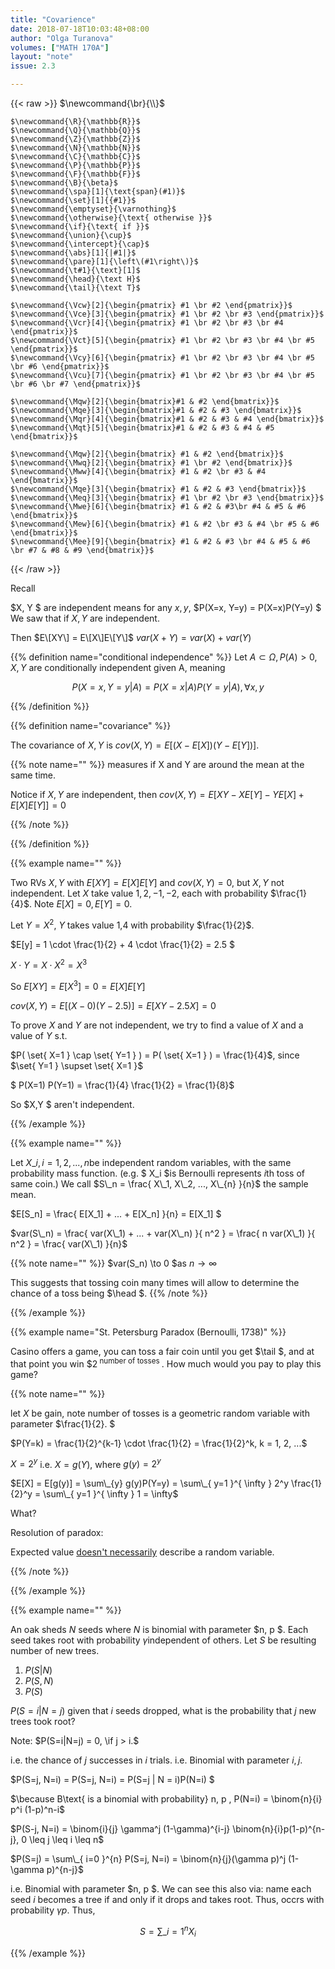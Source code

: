 ```yaml
---
title: "Covarience"
date: 2018-07-18T10:03:48+08:00
author: "Olga Turanova"
volumes: ["MATH 170A"]
layout: "note"
issue: 2.3

---
```



<!--more-->

<div class="latex-macros">
  {{< raw >}}
    $\newcommand{\br}{\\}$

    $\newcommand{\R}{\mathbb{R}}$
    $\newcommand{\Q}{\mathbb{Q}}$
    $\newcommand{\Z}{\mathbb{Z}}$
    $\newcommand{\N}{\mathbb{N}}$
    $\newcommand{\C}{\mathbb{C}}$
    $\newcommand{\P}{\mathbb{P}}$
    $\newcommand{\F}{\mathbb{F}}$
    $\newcommand{\B}{\beta}$
    $\newcommand{\spa}[1]{\text{span}(#1)}$
    $\newcommand{\set}[1]{{#1}}$
    $\newcommand{\emptyset}{\varnothing}$
    $\newcommand{\otherwise}{\text{ otherwise }}$
    $\newcommand{\if}{\text{ if }}$
    $\newcommand{\union}{\cup}$
    $\newcommand{\intercept}{\cap}$
    $\newcommand{\abs}[1]{|#1|}$
    $\newcommand{\pare}[1]{\left\(#1\right\)}$
    $\newcommand{\t#1}{\text}[1]$
    $\newcommand{\head}{\text H}$
    $\newcommand{\tail}{\text T}$

    $\newcommand{\Vcw}[2]{\begin{pmatrix} #1 \br #2 \end{pmatrix}}$
    $\newcommand{\Vce}[3]{\begin{pmatrix} #1 \br #2 \br #3 \end{pmatrix}}$
    $\newcommand{\Vcr}[4]{\begin{pmatrix} #1 \br #2 \br #3 \br #4 \end{pmatrix}}$
    $\newcommand{\Vct}[5]{\begin{pmatrix} #1 \br #2 \br #3 \br #4 \br #5 \end{pmatrix}}$
    $\newcommand{\Vcy}[6]{\begin{pmatrix} #1 \br #2 \br #3 \br #4 \br #5 \br #6 \end{pmatrix}}$
    $\newcommand{\Vcu}[7]{\begin{pmatrix} #1 \br #2 \br #3 \br #4 \br #5 \br #6 \br #7 \end{pmatrix}}$

    $\newcommand{\Mqw}[2]{\begin{bmatrix}#1 & #2 \end{bmatrix}}$
    $\newcommand{\Mqe}[3]{\begin{bmatrix}#1 & #2 & #3 \end{bmatrix}}$
    $\newcommand{\Mqr}[4]{\begin{bmatrix}#1 & #2 & #3 & #4 \end{bmatrix}}$
    $\newcommand{\Mqt}[5]{\begin{bmatrix}#1 & #2 & #3 & #4 & #5 \end{bmatrix}}$

    $\newcommand{\Mqw}[2]{\begin{bmatrix} #1 & #2 \end{bmatrix}}$
    $\newcommand{\Mwq}[2]{\begin{bmatrix} #1 \br #2 \end{bmatrix}}$
    $\newcommand{\Mww}[4]{\begin{bmatrix} #1 & #2 \br #3 & #4 \end{bmatrix}}$
    $\newcommand{\Mqe}[3]{\begin{bmatrix} #1 & #2 & #3 \end{bmatrix}}$
    $\newcommand{\Meq}[3]{\begin{bmatrix} #1 \br #2 \br #3 \end{bmatrix}}$
    $\newcommand{\Mwe}[6]{\begin{bmatrix} #1 & #2 & #3\br #4 & #5 & #6 \end{bmatrix}}$
    $\newcommand{\Mew}[6]{\begin{bmatrix} #1 & #2 \br #3 & #4 \br #5 & #6 \end{bmatrix}}$
    $\newcommand{\Mee}[9]{\begin{bmatrix} #1 & #2 & #3 \br #4 & #5 & #6 \br #7 & #8 & #9 \end{bmatrix}}$
  {{< /raw >}}
</div>

Recall

$X, Y $ are independent means for any $x, y$,
$P(X=x, Y=y) = P(X=x)P(Y=y) $
We saw that if $X,Y$ are independent.

Then $E\[XY\] = E\[X\]E\[Y\]$
$var(X+Y) = var(X)+ var(Y)$

{{% definition name="conditional independence" %}}
Let $A \subset \Omega , P(A) > 0, X, Y$ are conditionally independent given A, meaning

$$ P(X=x, Y=y|A) = P(X=x|A)P(Y=y|A), \forall x, y$$

{{% /definition %}}

{{% definition name="covariance" %}}

The covariance of $X,Y$ is $cov(X,Y) = E[(X-E[X])(Y-E[Y])]$.

{{% note name="" %}}
measures if X and Y are around the mean at the same time.

Notice if $X, Y$ are independent, then $cov(X,Y) = E[XY - XE[Y] - YE[X] + E[X]E[Y]] = 0$

{{% /note %}}

{{% /definition %}}

{{% example name="" %}}

Two RVs $X,Y$ with $E[XY] = E[X]E[Y]$ and $cov(X,Y) = 0$, but $X,Y$ not independent. Let $X$ take value $1, 2,-1, -2$, each with probability $\frac{1}{4}$. Note $E[X] = 0, E[Y] = 0$.

Let $Y=X^2$, $Y$ takes value 1,4 with probability $\frac{1}{2}$.

$E[y] = 1 \cdot \frac{1}{2} + 4 \cdot \frac{1}{2} = 2.5 $

$X \cdot Y = X \cdot X^2 = X^3$

So $E[XY] = E[X^3] = 0 = E[X]E[Y]$

$cov(X,Y) = E[(X-0)(Y-2.5)] = E[XY-2.5X] = 0$

To prove $X$ and $Y$ are not independent, we try to find a value of $X$ and a value of $Y$ s.t.

$P( \set{ X=1 } \cap \set{ Y=1 } ) = P( \set{ X=1 } ) = \frac{1}{4}$, since $\set{ Y=1 } \supset \set{ X=1 }$

$ P(X=1) P(Y=1) = \frac{1}{4} \frac{1}{2} = \frac{1}{8}$

So $X,Y $ aren't independent.

{{% /example %}}

{{% example name="" %}}

Let $X\_i, i = 1, 2, ..., n$be independent random variables, with the same probability mass function. (e.g. $ X_i $is Bernoulli represents $i$th toss of same coin.) We call $S\_n = \frac{ X\_1, X\_2, ..., X\_{n} }{n}$ the sample mean.

$E[S_n] = \frac{ E[X\_1] + ... + E[X\_n] }{n} = E[X\_1] $

$var(S\_n) = \frac{ var(X\_1) + ... + var(X\_n) }{ n^2 } = \frac{ n var(X\_1) }{ n^2 } = \frac{ var(X\_1) }{n}$

{{% note name="" %}}
$var(S\_n) \to 0 $as $n \to \infty$

This suggests that tossing coin many times will allow to determine the chance of a toss being $\head $.
{{% /note %}}

{{% /example %}}

{{% example name="St. Petersburg Paradox (Bernoulli, 1738)" %}}

Casino offers a game, you can toss a fair coin until you get $\tail $, and at that point you win $\$2^{ \text{ number of tosses } }$. How much would you pay to play this game?

{{% note name="" %}}

let $X$ be gain, note number of tosses is a geometric random variable with parameter $\frac{1}{2}. $

$P(Y=k) = \frac{1}{2}^{k-1} \cdot \frac{1}{2} = \frac{1}{2}^k, k = 1, 2, ...$

$X = 2^y$ i.e. $X = g(Y)$, where $g(y) = 2^y$

$E[X] = E[g(y)] = \sum\_{y} g(y)P(Y=y) = \sum\_{ y=1 }^{ \infty } 2^y \frac{1}{2}^y = \sum\_{ y=1 }^{ \infty } 1 = \infty$

What?

Resolution of paradox:

Expected value <u>doesn't necessarily</u> describe a random variable.

{{% /note %}}

{{% /example %}}

{{% example name="" %}}

An oak sheds $N$ seeds where $N$ is binomial with parameter $n, p $.
Each seed takes root with probability $\gamma$independent of others. Let $S$ be resulting number of new trees.

1. $P(S|N)$
2. $P(S,N)$
3. $P(S)$

$P(S=i|N=j)$ given that $i$ seeds dropped, what is the probability that $j$ new trees took root?

Note: $P(S=i|N=j) = 0, \if j > i.$

i.e. the chance of $j$ successes in $i$ trials. i.e. Binomial with parameter $i, j$.

$P(S=j, N=i) = P(S=j, N=i) = P(S=j | N = i)P(N=i) $

$\because B\text{ is a binomial with probability} n, p , P(N=i) = \binom{n}{i} p^i (1-p)^n-i$

$P(S-j, N=i) = \binom{i}{j} \gamma^j (1-\gamma)^{i-j} \binom{n}{i}p(1-p)^{n-j}, 0 \leq j \leq i \leq n$

$P(S=j) = \sum\_{ i=0 }^{n} P(S=j, N=i) = \binom{n}{j}(\gamma p)^j (1- \gamma p)^{n-j}$

i.e. Binomial with parameter $n, p $. We can see this also via: name each seed $i$ becomes a tree if and only if it drops and takes root. Thus, occrs with probability $\gamma p$. Thus,

$$S= \sum\_{ i=1 }^{n} X_i$$

{{% /example %}}



